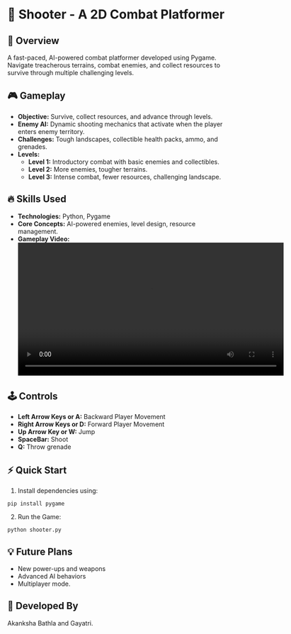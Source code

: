 # 🚀 Shooter - A 2D Combat Platformer

## 🌟 Overview

A fast-paced, AI-powered combat platformer developed using Pygame. Navigate treacherous terrains, combat enemies, and collect resources to survive through multiple challenging levels.

## 🎮 Gameplay
- **Objective:** Survive, collect resources, and advance through levels.
- **Enemy AI:** Dynamic shooting mechanics that activate when the player enters enemy territory.
- **Challenges:** Tough landscapes, collectible health packs, ammo, and grenades.
- **Levels:**
  - **Level 1:** Introductory combat with basic enemies and collectibles.
  - **Level 2:** More enemies, tougher terrains.
  - **Level 3:** Intense combat, fewer resources, challenging landscape.

## 🔥 Skills Used
- **Technologies:** Python, Pygame
- **Core Concepts:** AI-powered enemies, level design, resource management.
- **Gameplay Video:**
  <video width="600" controls>
  <source src="./path/to/video.mp4" type="video/mp4">
  Your browser does not support the video tag.
</video>

## 🕹️ Controls
- **Left Arrow Keys or A:** Backward Player Movement 
- **Right Arrow Keys or D:** Forward Player Movement
- **Up Arrow Key or W:** Jump
- **SpaceBar:** Shoot
- **Q:** Throw grenade

## ⚡ Quick Start

1. Install dependencies using:
```
pip install pygame
```
2. Run the Game:
```
python shooter.py
```

## 💡 Future Plans

- New power-ups and weapons
- Advanced AI behaviors
- Multiplayer mode.

## 👾 Developed By
Akanksha Bathla and Gayatri.
